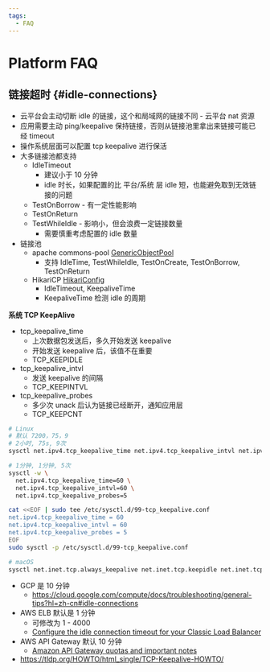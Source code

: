 ```yaml
---
tags:
  - FAQ
---
```


# Platform FAQ

## 链接超时 {#idle-connections}

- 云平台会主动切断 idle 的链接，这个和局域网的链接不同 - 云平台 nat 资源
- 应用需要主动 ping/keepalive 保持链接，否则从链接池里拿出来链接可能已经 timeout
- 操作系统层面可以配置 tcp keepalive 进行保活
- 大多链接池都支持
  - IdleTimeout
    - 建议小于 10 分钟
    - idle 时长，如果配置的比 平台/系统 层 idle 短，也能避免取到无效链接的问题
  - TestOnBorrow - 有一定性能影响
  - TestOnReturn
  - TestWhileIdle - 影响小，但会浪费一定链接数量
    - 需要慎重考虑配置的 idle 数量
- 链接池
  - apache commons-pool [GenericObjectPool](https://commons.apache.org/proper/commons-pool/apidocs/org/apache/commons/pool2/impl/GenericObjectPool.html)
    - 支持 IdleTime, TestWhileIdle, TestOnCreate, TestOnBorrow, TestOnReturn
  - HikariCP [HikariConfig](https://javadoc.io/doc/com.zaxxer/HikariCP/latest/com/zaxxer/hikari/HikariConfig.html)
    - IdleTimeout, KeepaliveTime
    - KeepaliveTime 检测 idle 的周期

**系统 TCP KeepAlive**

- tcp_keepalive_time
  - 上次数据包发送后，多久开始发送 keepalive
  - 开始发送 keepalive 后，该值不在重要
  - TCP_KEEPIDLE
- tcp_keepalive_intvl
  - 发送 keepalive 的间隔
  - TCP_KEEPINTVL
- tcp_keepalive_probes
  - 多少次 unack 后认为链接已经断开，通知应用层
  - TCP_KEEPCNT

```bash
# Linux
# 默认 7200，75，9
# 2小时, 75s, 9次
sysctl net.ipv4.tcp_keepalive_time net.ipv4.tcp_keepalive_intvl net.ipv4.tcp_keepalive_probes

# 1分钟, 1分钟, 5次
sysctl -w \
  net.ipv4.tcp_keepalive_time=60 \
  net.ipv4.tcp_keepalive_intvl=60 \
  net.ipv4.tcp_keepalive_probes=5

cat <<EOF | sudo tee /etc/sysctl.d/99-tcp_keepalive.conf
net.ipv4.tcp_keepalive_time = 60
net.ipv4.tcp_keepalive_intvl = 60
net.ipv4.tcp_keepalive_probes = 5
EOF
sudo sysctl -p /etc/sysctl.d/99-tcp_keepalive.conf

# macOS
sysctl net.inet.tcp.always_keepalive net.inet.tcp.keepidle net.inet.tcp.keepinit net.inet.tcp.keepintvl
```

- GCP 是 10 分钟
  - https://cloud.google.com/compute/docs/troubleshooting/general-tips?hl=zh-cn#idle-connections
- AWS ELB 默认是 1 分钟
  - 可修改为 1 - 4000
  - [Configure the idle connection timeout for your Classic Load Balancer](https://docs.aws.amazon.com/elasticloadbalancing/latest/classic/config-idle-timeout.html)
- AWS API Gateway 默认 10 分钟
  - [Amazon API Gateway quotas and important notes](https://docs.aws.amazon.com/apigateway/latest/developerguide/limits.html)
- https://tldp.org/HOWTO/html_single/TCP-Keepalive-HOWTO/
